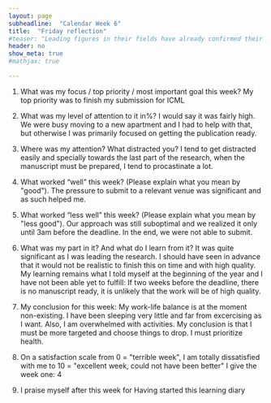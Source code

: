 ```yaml
---
layout: page
subheadline:  "Calendar Week 6"
title:  "Friday reflection"
#teaser: "Leading figures in their fields have already confirmed their participation."
header: no
show_meta: true
#mathjax: true

---
```


1. What was my focus / top priority / most important goal this week?
My top priority was to finish my submission for ICML

2. What was my level of attention to it in%? 
I would say it was fairly high. We were busy moving to a new apartment and I had to help with that, but otherwise I was primarily focused on getting the publication ready.

3. Where was my attention? What distracted you? 
I tend to get distracted easily and specially towards the last part of the research, when the manuscript must be prepared, I tend to procastinate a lot.

4. What worked “well” this week? (Please explain what you mean by "good").
The pressure to submit to a relevant venue was significant and as such helped me.

5. What worked “less well” this week? (Please explain what you mean by "less good").
Our approach was still suboptimal and we realized it only until 3am before the deadline. In the end, we were not able to submit.

6. What was my part in it? And what do I learn from it? 
It was quite significant as I was leading the research. I should have seen in advance that it would not be realistic to finish this on time and with high quality. My learning remains what I told myself at the beginning of the year and I have not been able yet to fulfill: If two weeks before the deadline, there is no manuscript ready, it is unlikely that the work will be of high quality.

7. My conclusion for this week:
My work-life balance is at the moment non-existing. I have been sleeping very little and far from excercising as I want. Also, I am overwhelmed with activities. My conclusion is that I must be more targeted and choose things to drop. I must prioritize health.

8. On a satisfaction scale from 0 = "terrible week", I am totally dissatisfied with me to 10 = "excellent week, could not have been better" I give the week one: 
4

9. I praise myself after this week for
Having started this learning diary